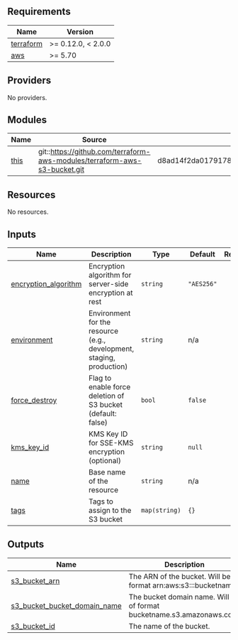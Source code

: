 <!-- BEGIN_TF_DOCS -->
## Requirements

| Name | Version |
|------|---------|
| <a name="requirement_terraform"></a> [terraform](#requirement\_terraform) | >= 0.12.0, < 2.0.0 |
| <a name="requirement_aws"></a> [aws](#requirement\_aws) | >= 5.70 |

## Providers

No providers.

## Modules

| Name | Source | Version |
|------|--------|---------|
| <a name="module_this"></a> [this](#module\_this) | git::https://github.com/terraform-aws-modules/terraform-aws-s3-bucket.git | d8ad14f2da0179178030c8876de84458aa7495e9 |

## Resources

No resources.

## Inputs

| Name | Description | Type | Default | Required |
|------|-------------|------|---------|:--------:|
| <a name="input_encryption_algorithm"></a> [encryption\_algorithm](#input\_encryption\_algorithm) | Encryption algorithm for server-side encryption at rest | `string` | `"AES256"` | no |
| <a name="input_environment"></a> [environment](#input\_environment) | Environment for the resource (e.g., development, staging, production) | `string` | n/a | yes |
| <a name="input_force_destroy"></a> [force\_destroy](#input\_force\_destroy) | Flag to enable force deletion of S3 bucket (default: false) | `bool` | `false` | no |
| <a name="input_kms_key_id"></a> [kms\_key\_id](#input\_kms\_key\_id) | KMS Key ID for SSE-KMS encryption (optional) | `string` | `null` | no |
| <a name="input_name"></a> [name](#input\_name) | Base name of the resource | `string` | n/a | yes |
| <a name="input_tags"></a> [tags](#input\_tags) | Tags to assign to the S3 bucket | `map(string)` | `{}` | no |

## Outputs

| Name | Description |
|------|-------------|
| <a name="output_s3_bucket_arn"></a> [s3\_bucket\_arn](#output\_s3\_bucket\_arn) | The ARN of the bucket. Will be of format arn:aws:s3:::bucketname. |
| <a name="output_s3_bucket_bucket_domain_name"></a> [s3\_bucket\_bucket\_domain\_name](#output\_s3\_bucket\_bucket\_domain\_name) | The bucket domain name. Will be of format bucketname.s3.amazonaws.com. |
| <a name="output_s3_bucket_id"></a> [s3\_bucket\_id](#output\_s3\_bucket\_id) | The name of the bucket. |
<!-- END_TF_DOCS -->